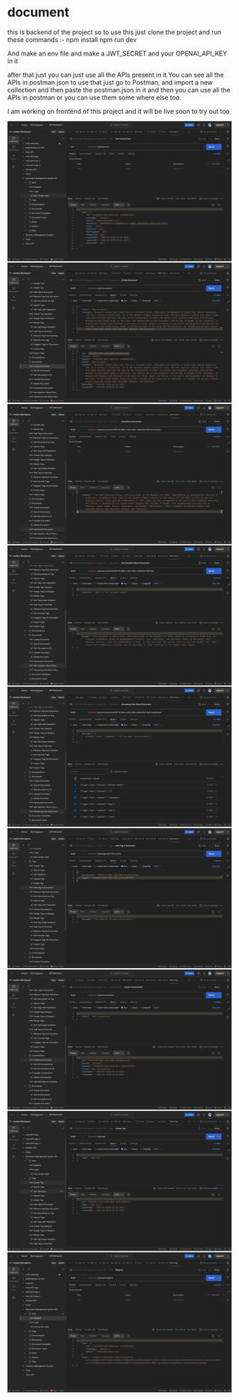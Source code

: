 # document

this is backend of the project so to use this just clone the project and run these commands :- npm install npm run dev

And make an env file and make a JWT_SECRET and your OPENAI_API_KEY in it

after that just you can just use all the APIs present in it You can see all the APIs in postman.json to use that just go to Postman, and import a new collection and then paste the postman.json in it and then you can use all the APIs in postman or you can use them some where else too. 

I am working on frontend of this project and it will be live soon to try out too

![image](https://github.com/Pranav-1100/document/blob/main/Aug%2015%20Screenshot%20from%20Hack%20Club%20(1).png)
![image](https://github.com/Pranav-1100/document/blob/main/Aug%2015%20Screenshot%20from%20Hack%20Club%20(2).png)
![image](https://github.com/Pranav-1100/document/blob/main/Aug%2015%20Screenshot%20from%20Hack%20Club%20(3).png)
![image](https://github.com/Pranav-1100/document/blob/main/Aug%2015%20Screenshot%20from%20Hack%20Club%20(4).png)
![image](https://github.com/Pranav-1100/document/blob/main/Aug%2015%20Screenshot%20from%20Hack%20Club%20(5).png)
![image](https://github.com/Pranav-1100/document/blob/main/Aug%2015%20Screenshot%20from%20Hack%20Club%20(6).png)
![image](https://github.com/Pranav-1100/document/blob/main/Aug%2015%20Screenshot%20from%20Hack%20Club%20(7).png)
![image](https://github.com/Pranav-1100/document/blob/main/Aug%2015%20Screenshot%20from%20Hack%20Club%20(8).png)
![image](https://github.com/Pranav-1100/document/blob/main/Aug%2015%20Screenshot%20from%20Hack%20Club.png)
